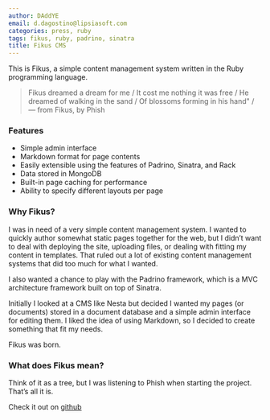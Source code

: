 ```yaml
---
author: DAddYE
email: d.dagostino@lipsiasoft.com
categories: press, ruby
tags: fikus, ruby, padrino, sinatra
title: Fikus CMS
---
```


This is Fikus, a simple content management system written in the Ruby programming language.

> Fikus dreamed a dream for me / It cost me nothing it was free / He dreamed of walking in the sand / Of blossoms forming in his hand" / — from Fikus, by Phish
 

### Features

- Simple admin interface
- Markdown format for page contents
- Easily extensible using the features of Padrino, Sinatra, and Rack
- Data stored in MongoDB
- Built-in page caching for performance
- Ability to specify different layouts per page


### Why Fikus?

I was in need of a very simple content management system. I wanted to quickly author somewhat static pages together for the web, but I didn’t want to deal with deploying the site, uploading files, or dealing with fitting my content in templates. That ruled out a lot of existing content management systems that did too much for what I wanted.

I also wanted a chance to play with the Padrino framework, which is a MVC architecture framework built on top of Sinatra.

Initially I looked at a CMS like Nesta but decided I wanted my pages (or documents) stored in a document database and a simple admin interface for editing them. I liked the idea of using Markdown, so I decided to create something that fit my needs.

Fikus was born.


### What does Fikus mean?

Think of it as a tree, but I was listening to Phish when starting the project. That’s all it is.

Check it out on [github](https://github.com/bratta/fikus)

